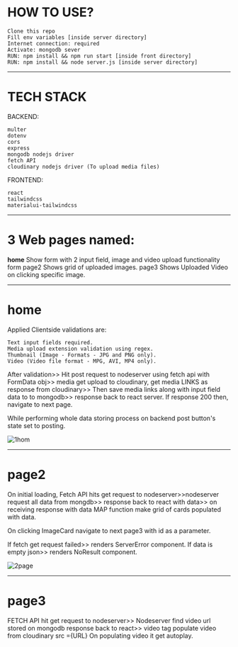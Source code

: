 # HOW TO USE?
```
Clone this repo
Fill env variables [inside server directory]
Internet connection: required
Activate: mongodb sever
RUN: npm install && npm run start [inside front directory]
RUN: npm install && node server.js [inside server directory]
```
____________________________________________________________________________________________

# TECH STACK

BACKEND:
```
multer
dotenv
cors
express
mongodb nodejs driver
fetch API
cloudinary nodejs driver (To upload media files)
```

FRONTEND:
```
react
tailwindcss
materialui-tailwindcss
```
____________________________________________________________________________________________

# 3 Web pages named:

**home**	Show form with 2 input field, image and video upload functionality form
page2	Shows grid of uploaded images.
page3	Shows Uploaded Video on clicking specific image.
____________________________________________________________________________________________
# home
Applied Clientside validations are:
```
Text input fields required.
Media upload extension validation using regex.
Thumbnail (Image - Formats - JPG and PNG only).
Video (Video file format - MPG, AVI, MP4 only).
```

After validation>> Hit post request to nodeserver using fetch api with FormData obj>> media get upload to cloudinary, get media LINKS as response from cloudinary>> Then save media links along with input field data to to mongodb>> response back to react server. If response 200 then, navigate to next page.

While performing whole data storing process on backend post button's state set to posting.

 ![1hom](https://user-images.githubusercontent.com/95286212/186668745-11cd1eeb-d008-413a-9f37-03ba087da62e.png)
____________________________________________________________________________________________
# page2

On initial loading, Fetch API hits get request to nodeserver>>nodeserver request all data from mongdb>> response back to react with data>> on receiving response with data MAP function make grid of cards populated with data. 

On clicking ImageCard navigate to next page3 with id as a parameter.

If fetch get request failed>> renders ServerError component.
If data is empty json>> renders NoResult component.

![2page](https://user-images.githubusercontent.com/95286212/186668954-0afc1190-02bd-423b-b96c-4f5dd132cf9d.png)

____________________________________________________________________________________________
# page3

FETCH API hit get request to nodeserver>> Nodeserver find video url stored on mongodb response back to react>> video tag populate video from cloudinary src ={URL} 
On populating video it get autoplay.




